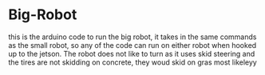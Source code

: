 # Big-Robot
this is the arduino code to run the big robot, it takes in the same commands as the small robot, so any of the code can run on either robot when hooked up
to the jetson. The robot does not like to turn as it uses skid steering and the tires are not skidding on concrete, they woud skid on gras most likeleyy

